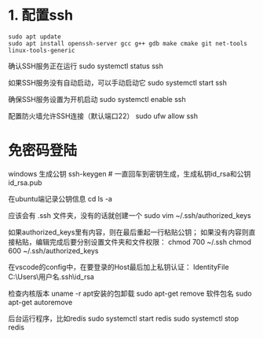 # 1. 配置ssh

    sudo apt update
    sudo apt install openssh-server gcc g++ gdb make cmake git net-tools linux-tools-generic


确认SSH服务正在运行
    sudo systemctl status ssh

如果SSH服务没有自动启动，可以手动启动它
    sudo systemctl start ssh

确保SSH服务设置为开机启动
    sudo systemctl enable ssh

配置防火墙允许SSH连接（默认端口22）
    sudo ufw allow ssh


# 免密码登陆

windows 生成公钥
    ssh-keygen # 一直回车到密钥生成，生成私钥id_rsa和公钥id_rsa.pub

在ubuntu端记录公钥信息
    cd 
    ls -a

应该会有 .ssh 文件夹，没有的话就创建一个
    sudo vim ~/.ssh/authorized_keys

如果authorized_keys里有内容，则在最后重起一行粘贴公钥；
如果没有内容则直接粘贴，编辑完成后要分别设置文件夹和文件权限：
    chmod 700 ~/.ssh
    chmod 600 ~/.ssh/authorized_keys

在vscode的config中，在要登录的Host最后加上私钥认证：
    IdentityFile C:\Users\用户名\.ssh\id_rsa


检查内核版本  uname -r
apt安装的包卸载 
    sudo apt-get remove 软件包名
    sudo apt-get autoremove

后台运行程序，比如redis
    sudo systemctl start redis
    sudo systemctl stop redis